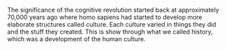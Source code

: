 The significance of the cognitive revolution started back at approximately 70,000 years ago where homo sapiens had started to develop more elaborate structures called culture. Each culture varied in things they did and the stuff they created. This is show through what we called history, which was a development of the human culture. 
